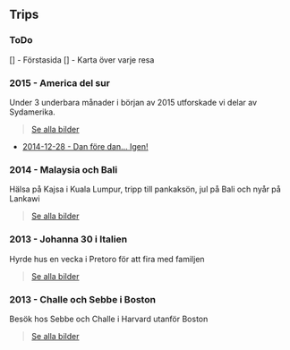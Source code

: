 ## Trips

### ToDo
[] - Förstasida
[] - Karta över varje resa

### 2015 - America del sur

Under 3 underbara månader i början av 2015 utforskade vi delar av Sydamerika.
> [Se alla bilder](america-del-sur/images.md)

- [2014-12-28 - Dan före dan… Igen!](america-del-sur/2014-12-28.md)

### 2014 - Malaysia och Bali

Hälsa på Kajsa i Kuala Lumpur, tripp till pankaksön, jul på Bali och nyår på Lankawi

> [Se alla bilder](malaysia-och-bali/images.md)

### 2013 - Johanna 30 i Italien

Hyrde hus en vecka i Pretoro för att fira med familjen
> [Se alla bilder](jo-30-i-italien/images.md)

### 2013 - Challe och Sebbe i Boston

Besök hos Sebbe och Challe i Harvard utanför Boston
> [Se alla bilder](challe-och-sebbe-i-boston/images.md)
